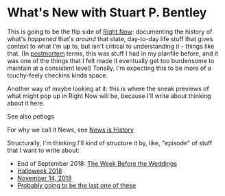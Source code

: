 # What's New with Stuart P. Bentley

This is going to be the flip side of [Right Now][]: documenting the history of what's *happened* that's *around* that state, day-to-day life stuff that gives context to what I'm up to, but isn't critical to understanding it - things like that. (In [postmortem][] terms, this was stuff I had in my planfile before, and it was one of the things that I felt made it eventually get too burdensome to maintain at a consistent level) Tonally, I'm expecting this to be more of a touchy-feely checkins kinda space.

Another way of maybe looking at it: this is where the sneak previews of what might pop up in Right Now will be, because I'll write about thinking about it here.

See also petlogs

For why we call it News, see [News is History][]

[News is History]: 3e6b05c2-7cd7-40a3-b16f-35e81c844718.md

[postmortem]: f359a1e5-3e4f-4d30-8be3-0d0635c77ea4.md

Structurally, I'm thinking I'll kind of structure it by, like, "episode" of stuff that I want to write about:

- End of September 2018: [The Week Before the Weddings][2018W39]
- [Halloweek 2018][]
- [November 14, 2018][]
- [Probably going to be the last one of these][LWOD]

[Right Now]: 41218b84-cd08-48a5-b91a-865e8b90c46a.md
[2018W39]: b40a356f-6296-41ca-b832-4401264992ce.md
[Halloweek 2018]: c66e2f2b-ad37-4c3b-8abb-706c595c05d6.md
[November 14, 2018]: 837954f7-3214-4304-8ebe-364266ca4bc1.md
[LWOD]: bc599ccb-1ca7-4319-999a-6d800dba3cca.md
